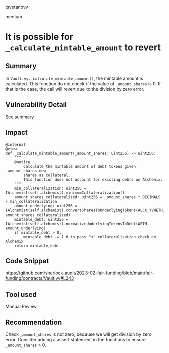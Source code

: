 tsvetanovv

medium

# It is possible for `_calculate_mintable_amount` to revert

## Summary
In `Vault.vy._calculate_mintable_amount()`, the mintable amount is calculated. This function do not check if the value of  `_amount_shares` is 0. If that is the case, the call will revert due to the division by zero error.

## Vulnerability Detail
See summary

## Impact

```vyper
@internal
@view
def _calculate_mintable_amount(_amount_shares: uint256) -> uint256:
    """
    @notice
        Calculate the mintable amount of debt tokens given _amount_shares new
        shares as collateral.
        This function does not account for existing debts on Alchemix.
    """
    min_collateralization: uint256 = IAlchemist(self.alchemist).minimumCollateralization()
    amount_shares_collateralized: uint256 = _amount_shares * DECIMALS / min_collateralization
    amount_underlying: uint256 = IAlchemist(self.alchemist).convertSharesToUnderlyingTokens(ALCX_YVWETH, amount_shares_collateralized)
    mintable_debt: uint256 = IAlchemist(self.alchemist).normalizeUnderlyingTokensToDebt(WETH, amount_underlying)
    if mintable_debt > 0:
        mintable_debt -= 1 # to pass "<" collateralisation check on Alchemix
    return mintable_debt
```

## Code Snippet
https://github.com/sherlock-audit/2023-02-fair-funding/blob/main/fair-funding/contracts/Vault.vy#L243

## Tool used

Manual Review

## Recommendation
Check `_amount_shares` is not zero, because we will get division by zero error. Consider adding a assert statement in the functions to ensure `_amount_shares` > 0.
